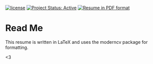 [![license](https://img.shields.io/github/license/mashape/apistatus.svg)](https://github.com/lgeurts/Resume) [![Project Status: Active](http://www.repostatus.org/badges/latest/active.svg)](http://www.repostatus.org/#active) [![Resume in PDF format](https://img.shields.io/badge/resume-pdf-green.svg)](https://github.com/lgeurts/Resume/luc_geurts.pdf)

# Read Me

This resume is written in LaTeX and uses the moderncv package for formatting.

<3
